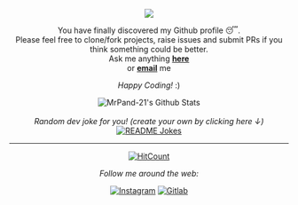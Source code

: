 <!-- Credit : ABSphreak/ABSphreak-->
<p align='center'>
<img src="https://readme-typing-svg.herokuapp.com?color=%2336BCF7&size=25&center=true&vCenter=true&width=433&height=75&lines=Hi+there,;fellow+</developers>!;I'm+Carabelli+🎩">
</p>

<div align="center">

You have finally discovered my Github profile 😴. <br>
Please feel free to clone/fork projects, raise issues and 
  submit PRs if you think something could be better. <br>
Ask me anything <a href="https://github.com/MrPand-21/MrPand-21/issues/new"><b>here</b></a><br>
or <a href="mailto:MrPanda751+github@protonmail.ch"><b>email</b></a> me

<i>Happy Coding!</i> :)

</div>

<div align="center">

<img align="center" src="https://github-readme-stats.vercel.app/api?username=MrPand-21&include_all_commits=true&count_private=true&show_icons=true&line_height=20&title_color=7A7ADB&icon_color=2234AE&text_color=D3D3D3&bg_color=0,000000,130F40" alt="MrPand-21's Github Stats">

</br>
</br>
<i>Random dev joke for you! (create your own by clicking here ↓)</i><br>
<a href="https://readme-jokes.vercel.app"><img align="center" src="https://readme-jokes.vercel.app/api" alt="README Jokes"></a>

---
[![HitCount](http://hits.dwyl.com/MrPand-21/MrPand-21.svg)](http://hits.dwyl.com/MrPand-21/MrPand-21)

<i>Follow me around the web:</i><br>

<a href="https://www.instagram.com/carabelli_21" target="_blank"><img src="https://img.shields.io/badge/Instagram-%23E4405F.svg?&style=flat-square&logo=instagram&logoColor=white" alt="Instagram"></a>
<a href="https://gitlab.com/acaalp.25" target="_blank"><img src="https://img.shields.io/badge/Gitlab-%230A0A0A.svg?&style=flat-square&logo=gitlab&logoColor=white" alt="Gitlab"></a>

</div>
